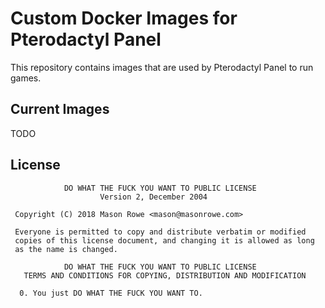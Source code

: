 # Custom Docker Images for Pterodactyl Panel

This repository contains images that are used by Pterodactyl Panel to run games.

## Current Images

TODO

## License
```
            DO WHAT THE FUCK YOU WANT TO PUBLIC LICENSE
                    Version 2, December 2004

 Copyright (C) 2018 Mason Rowe <mason@masonrowe.com>

 Everyone is permitted to copy and distribute verbatim or modified
 copies of this license document, and changing it is allowed as long
 as the name is changed.

            DO WHAT THE FUCK YOU WANT TO PUBLIC LICENSE
   TERMS AND CONDITIONS FOR COPYING, DISTRIBUTION AND MODIFICATION

  0. You just DO WHAT THE FUCK YOU WANT TO.
```
